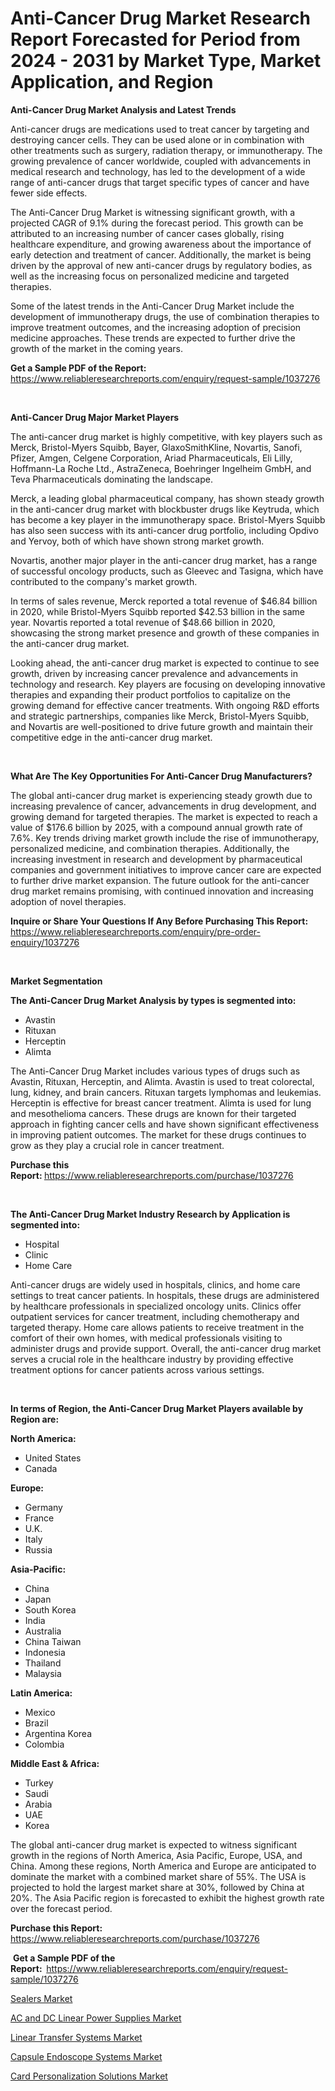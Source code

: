 <p><h1>Anti-Cancer Drug Market Research Report Forecasted for Period from 2024 -  2031 by Market Type, Market Application, and Region</h1></p><p><strong>Anti-Cancer Drug Market Analysis and Latest Trends</strong></p>
<p><p>Anti-cancer drugs are medications used to treat cancer by targeting and destroying cancer cells. They can be used alone or in combination with other treatments such as surgery, radiation therapy, or immunotherapy. The growing prevalence of cancer worldwide, coupled with advancements in medical research and technology, has led to the development of a wide range of anti-cancer drugs that target specific types of cancer and have fewer side effects.</p><p>The Anti-Cancer Drug Market is witnessing significant growth, with a projected CAGR of 9.1% during the forecast period. This growth can be attributed to an increasing number of cancer cases globally, rising healthcare expenditure, and growing awareness about the importance of early detection and treatment of cancer. Additionally, the market is being driven by the approval of new anti-cancer drugs by regulatory bodies, as well as the increasing focus on personalized medicine and targeted therapies.</p><p>Some of the latest trends in the Anti-Cancer Drug Market include the development of immunotherapy drugs, the use of combination therapies to improve treatment outcomes, and the increasing adoption of precision medicine approaches. These trends are expected to further drive the growth of the market in the coming years.</p></p>
<p><strong>Get a Sample PDF of the Report:&nbsp;</strong> <a href="https://www.reliableresearchreports.com/enquiry/request-sample/1037276">https://www.reliableresearchreports.com/enquiry/request-sample/1037276</a></p>
<p>&nbsp;</p>
<p><strong>Anti-Cancer Drug Major Market Players</strong></p>
<p><p>The anti-cancer drug market is highly competitive, with key players such as Merck, Bristol-Myers Squibb, Bayer, GlaxoSmithKline, Novartis, Sanofi, Pfizer, Amgen, Celgene Corporation, Ariad Pharmaceuticals, Eli Lilly, Hoffmann-La Roche Ltd., AstraZeneca, Boehringer Ingelheim GmbH, and Teva Pharmaceuticals dominating the landscape. </p><p>Merck, a leading global pharmaceutical company, has shown steady growth in the anti-cancer drug market with blockbuster drugs like Keytruda, which has become a key player in the immunotherapy space. Bristol-Myers Squibb has also seen success with its anti-cancer drug portfolio, including Opdivo and Yervoy, both of which have shown strong market growth. </p><p>Novartis, another major player in the anti-cancer drug market, has a range of successful oncology products, such as Gleevec and Tasigna, which have contributed to the company's market growth. </p><p>In terms of sales revenue, Merck reported a total revenue of $46.84 billion in 2020, while Bristol-Myers Squibb reported $42.53 billion in the same year. Novartis reported a total revenue of $48.66 billion in 2020, showcasing the strong market presence and growth of these companies in the anti-cancer drug market.</p><p>Looking ahead, the anti-cancer drug market is expected to continue to see growth, driven by increasing cancer prevalence and advancements in technology and research. Key players are focusing on developing innovative therapies and expanding their product portfolios to capitalize on the growing demand for effective cancer treatments. With ongoing R&D efforts and strategic partnerships, companies like Merck, Bristol-Myers Squibb, and Novartis are well-positioned to drive future growth and maintain their competitive edge in the anti-cancer drug market.</p></p>
<p>&nbsp;</p>
<p><strong>What Are The Key Opportunities For Anti-Cancer Drug Manufacturers?</strong></p>
<p><p>The global anti-cancer drug market is experiencing steady growth due to increasing prevalence of cancer, advancements in drug development, and growing demand for targeted therapies. The market is expected to reach a value of $176.6 billion by 2025, with a compound annual growth rate of 7.6%. Key trends driving market growth include the rise of immunotherapy, personalized medicine, and combination therapies. Additionally, the increasing investment in research and development by pharmaceutical companies and government initiatives to improve cancer care are expected to further drive market expansion. The future outlook for the anti-cancer drug market remains promising, with continued innovation and increasing adoption of novel therapies.</p></p>
<p><strong>Inquire or Share Your Questions If Any Before Purchasing This Report:</strong> <a href="https://www.reliableresearchreports.com/enquiry/pre-order-enquiry/1037276">https://www.reliableresearchreports.com/enquiry/pre-order-enquiry/1037276</a></p>
<p>&nbsp;</p>
<p><strong>Market Segmentation</strong></p>
<p><strong>The Anti-Cancer Drug Market Analysis by types is segmented into:</strong></p>
<p><ul><li>Avastin</li><li>Rituxan</li><li>Herceptin</li><li>Alimta</li></ul></p>
<p><p>The Anti-Cancer Drug Market includes various types of drugs such as Avastin, Rituxan, Herceptin, and Alimta. Avastin is used to treat colorectal, lung, kidney, and brain cancers. Rituxan targets lymphomas and leukemias. Herceptin is effective for breast cancer treatment. Alimta is used for lung and mesothelioma cancers. These drugs are known for their targeted approach in fighting cancer cells and have shown significant effectiveness in improving patient outcomes. The market for these drugs continues to grow as they play a crucial role in cancer treatment.</p></p>
<p><strong>Purchase this Report:&nbsp;</strong><a href="https://www.reliableresearchreports.com/purchase/1037276">https://www.reliableresearchreports.com/purchase/1037276</a></p>
<p>&nbsp;</p>
<p><strong>The Anti-Cancer Drug Market Industry Research by Application is segmented into:</strong></p>
<p><ul><li>Hospital</li><li>Clinic</li><li>Home Care</li></ul></p>
<p><p>Anti-cancer drugs are widely used in hospitals, clinics, and home care settings to treat cancer patients. In hospitals, these drugs are administered by healthcare professionals in specialized oncology units. Clinics offer outpatient services for cancer treatment, including chemotherapy and targeted therapy. Home care allows patients to receive treatment in the comfort of their own homes, with medical professionals visiting to administer drugs and provide support. Overall, the anti-cancer drug market serves a crucial role in the healthcare industry by providing effective treatment options for cancer patients across various settings.</p></p>
<p>&nbsp;</p>
<p><strong>In terms of Region, the Anti-Cancer Drug Market Players available by Region are:</strong></p>
<p>
    <p> <strong> North America: </strong>
        <ul>
            <li>United States</li>
            <li>Canada</li>
        </ul>
        </p> 
    <p> <strong> Europe: </strong>
        <ul>
            <li>Germany</li>
            <li>France</li>
            <li>U.K.</li>
            <li>Italy</li>
            <li>Russia</li>
        </ul>
        </p> 
    <p> <strong> Asia-Pacific: </strong>
        <ul>
            <li>China</li>
            <li>Japan</li>
            <li>South Korea</li>
            <li>India</li>
            <li>Australia</li>
            <li>China Taiwan</li>
            <li>Indonesia</li>
            <li>Thailand</li>
            <li>Malaysia</li>
        </ul>
        </p> 
    <p> <strong> Latin America: </strong>
        <ul>
            <li>Mexico</li>
            <li>Brazil</li>
            <li>Argentina Korea</li>
            <li>Colombia</li>
        </ul>
        </p> 
    <p> <strong> Middle East & Africa: </strong>
        <ul>
            <li>Turkey</li>
            <li>Saudi</li>
            <li>Arabia</li>
            <li>UAE</li>
            <li>Korea</li>
        </ul>
    </p>
    </p>
<p><p>The global anti-cancer drug market is expected to witness significant growth in the regions of North America, Asia Pacific, Europe, USA, and China. Among these regions, North America and Europe are anticipated to dominate the market with a combined market share of 55%. The USA is projected to hold the largest market share at 30%, followed by China at 20%. The Asia Pacific region is forecasted to exhibit the highest growth rate over the forecast period.</p></p>
<p><strong>Purchase this Report: </strong><a href="https://www.reliableresearchreports.com/purchase/1037276">https://www.reliableresearchreports.com/purchase/1037276</a></p>
<p>&nbsp;<strong>Get a Sample PDF of the Report:&nbsp;&nbsp;</strong><a href="https://www.reliableresearchreports.com/enquiry/request-sample/1037276">https://www.reliableresearchreports.com/enquiry/request-sample/1037276</a></p>
<p><strong></strong></p>
<p><p><a href="https://medium.com/p/591afcf7a565/edit">Sealers Market</a></p><p><a href="https://github.com/PeterParrish5/Market-Research-Report-List-3/blob/main/ac-and-dc-linear-power-supplies-market.md">AC and DC Linear Power Supplies Market</a></p><p><a href="https://medium.com/p/eeca029890f8/edit">Linear Transfer Systems Market</a></p><p><a href="https://github.com/aliciawhite5576/Market-Research-Report-List-3/blob/main/capsule-endoscope-systems-market.md">Capsule Endoscope Systems Market</a></p><p><a href="https://medium.com/p/32c0334a25b1/edit">Card Personalization Solutions Market</a></p></p>